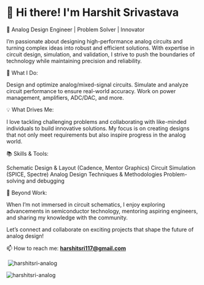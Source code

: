# 👋 Hi there! I'm Harshit Srivastava

🔧 Analog Design Engineer | Problem Solver | Innovator

I’m passionate about designing high-performance analog circuits and turning complex ideas into robust and efficient solutions. With expertise in circuit design, simulation, and validation, I strive to push the boundaries of technology while maintaining precision and reliability.

🌟 What I Do:

Design and optimize analog/mixed-signal circuits.
Simulate and analyze circuit performance to ensure real-world accuracy.
Work on power management, amplifiers, ADC/DAC, and more.

💡 What Drives Me:

I love tackling challenging problems and collaborating with like-minded individuals to build innovative solutions. My focus is on creating designs that not only meet requirements but also inspire progress in the analog world.

📚 Skills & Tools:

Schematic Design & Layout (Cadence, Mentor Graphics)
Circuit Simulation (SPICE, Spectre)
Analog Design Techniques & Methodologies
Problem-solving and debugging

🚀 Beyond Work:

When I’m not immersed in circuit schematics, I enjoy exploring advancements in semiconductor technology, mentoring aspiring engineers, and sharing my knowledge with the community.

Let’s connect and collaborate on exciting projects that shape the future of analog design!

📫 How to reach me: **harshitsri117@gmail.com**


<p>&nbsp;<img align="center" src="https://github-readme-stats.vercel.app/api?username=harshitsri-analog&show_icons=true&locale=en" alt="harshitsri-analog" /></p>

<p><img align="center" src="https://github-readme-streak-stats.herokuapp.com/?user=harshitsri-analog&" alt="harshitsri-analog" /></p>
